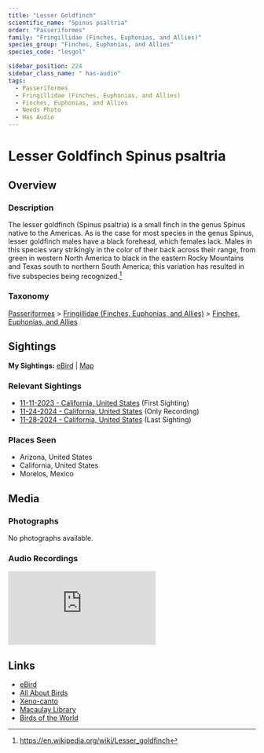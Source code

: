 ```yaml
---
title: "Lesser Goldfinch"
scientific_name: "Spinus psaltria"
order: "Passeriformes"
family: "Fringillidae (Finches, Euphonias, and Allies)"
species_group: "Finches, Euphonias, and Allies"
species_code: "lesgol"

sidebar_position: 224
sidebar_class_name: " has-audio"
tags: 
  - Passeriformes
  - Fringillidae (Finches, Euphonias, and Allies)
  - Finches, Euphonias, and Allies
  - Needs Photo
  - Has Audio
---
```


# Lesser Goldfinch <span className='sci_name'>Spinus psaltria</span>

## Overview

### Description
The lesser goldfinch (Spinus psaltria) is a small finch in the genus Spinus native to the Americas.
As is the case for most species in the genus Spinus, lesser goldfinch males have a black forehead, which females lack. Males in this species vary strikingly in the color of their back across their range, from green in western North America to black in the eastern Rocky Mountains and Texas south to northern South America; this variation has resulted in five subspecies being recognized.[^1]

[^1]: https://en.wikipedia.org/wiki/Lesser_goldfinch

### Taxonomy
[Passeriformes](/tags/passeriformes) > [Fringillidae (Finches, Euphonias, and Allies)](/tags/fringillidae-finches-euphonias-and-allies) > [Finches, Euphonias, and Allies](/tags/finches-euphonias-and-allies)


## Sightings

**My Sightings:** [eBird](https://ebird.org/lifelist?r=world&time=life&spp=lesgol) | [Map](/map?species_code=lesgol)

### Relevant Sightings

* [11-11-2023 - California, United States](https://ebird.org/checklist/S154259403) (First Sighting)
* [11-24-2024 - California, United States](https://ebird.org/checklist/S203486069) (Only Recording)
* [11-28-2024 - California, United States](https://ebird.org/checklist/S203889552) (Last Sighting)

### Places Seen

* Arizona, United States
* California, United States
* Morelos, Mexico



## Media
### Photographs
No photographs available.

### Audio Recordings
<iframe className="audio_iframe" src="https://macaulaylibrary.org/asset/626684938/embed" frameBorder="0" allowFullScreen></iframe>

## Links
* [eBird](https://ebird.org/species/lesgol) 
* [All About Birds](https://www.allaboutbirds.org/guide/lesgol) 
* [Xeno-canto](https://www.xeno-canto.org/species/spinus-psaltria) 
* [Macaulay Library](https://search.macaulaylibrary.org/catalog?taxonCode=lesgol&sort=rating_rank_desc)
* [Birds of the World](https://birdsoftheworld.org/bow/species/lesgol)
